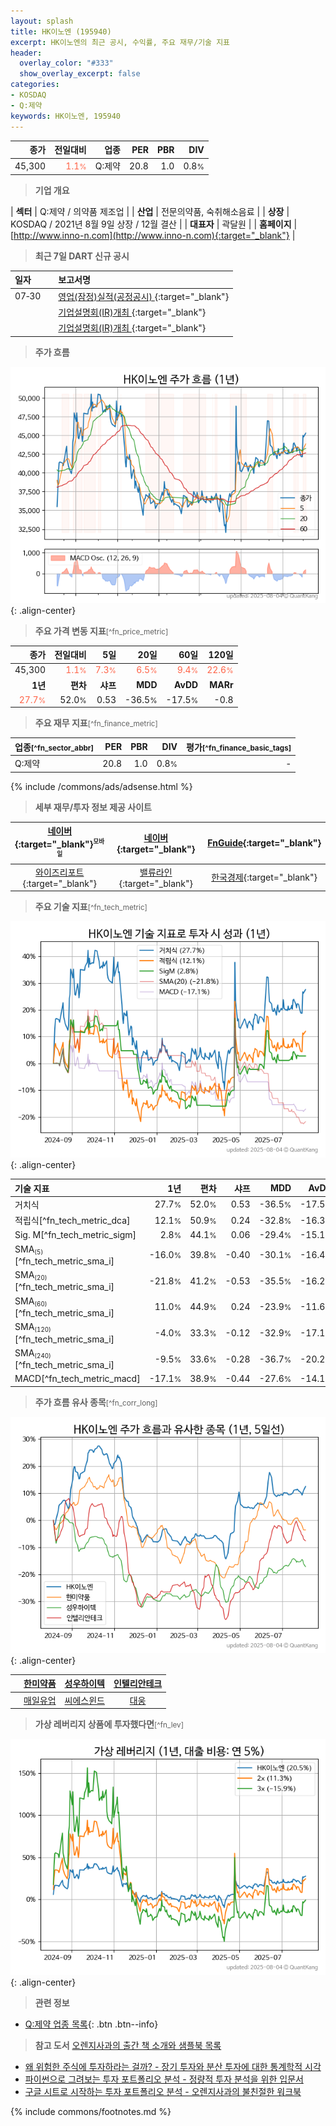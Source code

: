 ```yaml
---
layout: splash
title: HK이노엔 (195940)
excerpt: HK이노엔의 최근 공시, 수익률, 주요 재무/기술 지표
header:
  overlay_color: "#333"
  show_overlay_excerpt: false
categories:
- KOSDAQ
- Q:제약
keywords: HK이노엔, 195940
---
```


| **종가** | **전일대비** | **업종** | **PER** | **PBR** | **DIV** |
| -------: | -----------: | -------: | ------: | ------: | ------: |
| 45,300 | <span style="color: tomato">1.1<small>%</small></span> | Q:제약 | 20.8 | 1.0 | 0.8<small>%</small> |

<!-- more -->


> **기업 개요**<a id="company"></a>

| <span style="white-space:nowrap;">**섹터**</span> | Q:제약 / 의약품 제조업 |
| <span style="white-space:nowrap;">**산업**</span> | 전문의약품, 숙취해소음료 |
| <span style="white-space:nowrap;">**상장**</span> | KOSDAQ / 2021년 8월 9일 상장 / 12월 결산 |
| <span style="white-space:nowrap;">**대표자**</span> | 곽달원 |
| <span style="white-space:nowrap;">**홈페이지**</span> | [http://www.inno-n.com](http://www.inno-n.com){:target="_blank"} |


> **최근 7일 DART 신규 공시**<a id="dart"></a>

| **일자** |      | **보고서명** |
| :------- | :--- | :----------- |
| 07&#x2011;30 | | [영업(잠정)실적(공정공시)              ](https://dart.fss.or.kr/dsaf001/main.do?rcpNo=20250730900176){:target="_blank"} |
|  | | [기업설명회(IR)개최              ](https://dart.fss.or.kr/dsaf001/main.do?rcpNo=20250730900183){:target="_blank"} |
|  | | [기업설명회(IR)개최              ](https://dart.fss.or.kr/dsaf001/main.do?rcpNo=20250730900180){:target="_blank"} |


> **주가 흐름**<a id="price"></a>

![195940](/stock/images/195940.png){: .align-center}


> **주요 가격 변동 지표**<small>[^fn_price_metric]</small>

| **종가** | **전일대비** | **5일** | **20일** | **60일** | **120일** |
| -------: | -----------: | ------: | -------: | -------: | --------: |
| 45,300 | <span style="color: tomato">1.1<small>%</small></span> | <span style="color: tomato">7.3<small>%</small></span> | <span style="color: tomato">6.5<small>%</small></span> | <span style="color: tomato">9.4<small>%</small></span> | <span style="color: tomato">22.6<small>%</small></span> |
| **1년** | **편차** | **샤프** | **MDD** | **AvDD** | **MARr** |
| <span style="color: tomato">27.7<small>%</small></span> | 52.0<small>%</small> | 0.53 | -36.5<small>%</small> | -17.5<small>%</small> | -0.8 |


> **주요 재무 지표**<small>[^fn_finance_metric]</small>

| **업종**<small>[^fn_sector_abbr]</small> | **PER** | **PBR** | **DIV** | **평가**<small>[^fn_finance_basic_tags]</small> |
| :--------------------------------------- | ------: | ------: | ------: | ----------------------------------------------: |
| Q:제약 | 20.8 | 1.0 | 0.8<small>%</small> | - |



{% include /commons/ads/adsense.html %}

> **세부 재무/투자 정보 제공 사이트**

| [네이버](https://m.stock.naver.com/domestic/stock/195940/finance/summary){:target="_blank"}<sup><small>모바일</small></sup> | [네이버](https://finance.naver.com/item/coinfo.naver?code=195940){:target="_blank"} | [FnGuide](https://comp.fnguide.com/SVO2/ASP/SVD_Invest.asp?gicode=A195940&MenuYn=Y){:target="_blank"} |
| :---: | :---: | :---: |
| [와이즈리포트](https://comp.wisereport.co.kr/company/c1040001.aspx?cmp_cd=195940){:target="_blank"} | [밸류라인](https://www.valueline.co.kr/finance/summary/195940){:target="_blank"} | [한국경제](https://markets.hankyung.com/stock/195940/financial-summary){:target="_blank"} |


> **주요 기술 지표**<small>[^fn_tech_metric]</small>


![195940](/stock/images/195940_tech.png){: .align-center}

| **기술 지표** | **1년** | **편차** | **샤프** | **MDD** | **AvDD** |
| :------------ | ------: | -----------: | -------: | ------: | -------: |
| 거치식 | 27.7<small>%</small> | 52.0<small>%</small> | 0.53 | -36.5<small>%</small> | -17.5<small>%</small> |
| 적립식[^fn_tech_metric_dca] | 12.1<small>%</small> | 50.9<small>%</small> | 0.24 | -32.8<small>%</small> | -16.3<small>%</small> |
| Sig. M[^fn_tech_metric_sigm] | 2.8<small>%</small> | 44.1<small>%</small> | 0.06 | -29.4<small>%</small> | -15.1<small>%</small> |
| SMA<small><sub>(5)</sub></small>[^fn_tech_metric_sma_i] | -16.0<small>%</small> | 39.8<small>%</small> | -0.40 | -30.1<small>%</small> | -16.4<small>%</small> |
| SMA<small><sub>(20)</sub></small>[^fn_tech_metric_sma_i] | -21.8<small>%</small> | 41.2<small>%</small> | -0.53 | -35.5<small>%</small> | -16.2<small>%</small> |
| SMA<small><sub>(60)</sub></small>[^fn_tech_metric_sma_i] | 11.0<small>%</small> | 44.9<small>%</small> | 0.24 | -23.9<small>%</small> | -11.6<small>%</small> |
| SMA<small><sub>(120)</sub></small>[^fn_tech_metric_sma_i] | -4.0<small>%</small> | 33.3<small>%</small> | -0.12 | -32.9<small>%</small> | -17.1<small>%</small> |
| SMA<small><sub>(240)</sub></small>[^fn_tech_metric_sma_i] | -9.5<small>%</small> | 33.6<small>%</small> | -0.28 | -36.7<small>%</small> | -20.2<small>%</small> |
| MACD[^fn_tech_metric_macd] | -17.1<small>%</small> | 38.9<small>%</small> | -0.44 | -27.6<small>%</small> | -14.1<small>%</small> |


> **주가 흐름 유사 종목**<a id="corr"></a><small>[^fn_corr_long]</small>

![195940](/stock/images/195940_corr.png){: .align-center}

|       | [한미약품](/128940/) | [성우하이텍](/015750/) | [인텔리안테크](/189300/) |
| :---: | :------------------------------------: | :------------------------------------: | :------------------------------------: |
|       | [매일유업](/267980/) | [씨에스윈드](/112610/) | [대웅](/003090/) |


> **가상 레버리지 상품에 투자했다면**<a id="2x"></a><small>[^fn_lev]</small>

![195940](/stock/images/195940_2x.png){: .align-center}


> **관련 정보**

- [Q:제약 업종 목록](/stats/sector/kosdaq_업종_제약_종목/){: .btn .btn--info}

> **참고 도서** [오렌지사과의 출간 책 소개와 샘플북 목록](https://kongdori.tistory.com/691)

- [왜 위험한 주식에 투자하라는 걸까? - 장기 투자와 분산 투자에 대한 통계학적 시각](https://kongdori.tistory.com/421)
- [파이썬으로 그려보는 투자 포트폴리오 분석  - 정량적 투자 분석을 위한 입문서](https://kongdori.tistory.com/643)
- [구글 시트로 시작하는 투자 포트폴리오 분석 - 오렌지사과의 불친절한 워크북](https://kongdori.tistory.com/449)


{% include commons/footnotes.md %}